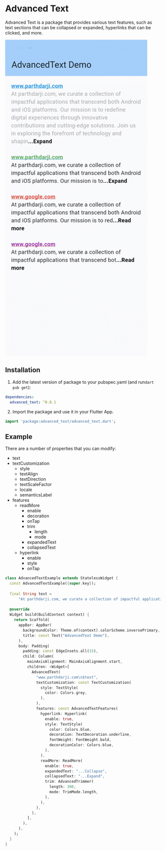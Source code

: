 # Advanced Text

Advanced Text is a package that provides various text features, such as text sections that can be collapsed or expanded, hyperlinks that can be clicked, and more.

![](https://raw.githubusercontent.com/parth-darji/advanced_text/main/demo.gif)

## Installation 

1. Add the latest version of package to your pubspec.yaml (and run`dart pub get`):
```yaml
dependencies:
  advanced_text: ^0.0.1
```
2. Import the package and use it in your Flutter App.
```dart
import 'package:advanced_text/advanced_text.dart';
```

## Example
There are a number of properties that you can modify:

 - text
 - textCustomization
    - style
    - textAlign
    - textDirection
    - textScaleFactor
    - locale
    - semanticsLabel
 - features
    - readMore
        - enable
        - decoration
        - onTap
        - trim
            - length
            - mode
        - expandedText
        - collapsedText
    - hyperlink
        - enable
        - style
        - onTap

```dart
class AdvancedTextExample extends StatelessWidget {
  const AdvancedTextExample({super.key});

  final String text =
      "At parthdarji.com, we curate a collection of impactful applications that transcend both Android and iOS platforms. Our mission is to redefine digital experiences through innovative contributions and cutting-edge solutions. Join us in exploring the forefront of technology and shaping the future of mobile applications.";

  @override
  Widget build(BuildContext context) {
    return Scaffold(
      appBar: AppBar(
        backgroundColor: Theme.of(context).colorScheme.inversePrimary,
        title: const Text("AdvancedText Demo"),
      ),
      body: Padding(
        padding: const EdgeInsets.all(15),
        child: Column(
          mainAxisAlignment: MainAxisAlignment.start,
          children: <Widget>[
            AdvancedText(
              "www.parthdarji.com\n$text",
              textCustomization: const TextCustomization(
                style: TextStyle(
                  color: Colors.grey,
                ),
              ),
              features: const AdvancedTextFeatures(
                hyperlink: Hyperlink(
                  enable: true,
                  style: TextStyle(
                    color: Colors.blue,
                    decoration: TextDecoration.underline,
                    fontWeight: FontWeight.bold,
                    decorationColor: Colors.blue,
                  ),
                ),
                readMore: ReadMore(
                  enable: true,
                  expandedText: "...Collapse",
                  collapsedText: "...Expand",
                  trim: AdvancedTrimmer(
                    length: 300,
                    mode: TrimMode.length,
                  ),
                ),
              ),
            ),
          ],
        ),
      ),
    );
  }
}
```